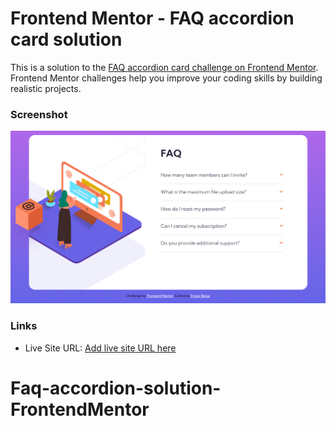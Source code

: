 # Frontend Mentor - FAQ accordion card solution

This is a solution to the [FAQ accordion card challenge on Frontend Mentor](https://www.frontendmentor.io/challenges/faq-accordion-card-XlyjD0Oam). Frontend Mentor challenges help you improve your coding skills by building realistic projects. 


### Screenshot
![faq solution screenshot](images/faq-sc.png)

### Links
- Live Site URL: [Add live site URL here](https://your-live-site-url.com)

# Faq-accordion-solution-FrontendMentor
